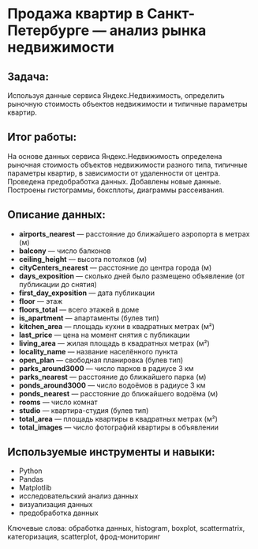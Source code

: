 # **Продажа квартир в Санкт-Петербурге — анализ рынка недвижимости**

## **Задача:**
Используя данные сервиса Яндекс.Недвижимость, определить рыночную стоимость объектов недвижимости и типичные параметры квартир.

## **Итог работы:**

На основе данных сервиса Яндекс.Недвижимость определена рыночная стоимость объектов недвижимости разного типа, типичные параметры квартир, в зависимости от удаленности от центра. Проведена предобработка данных. Добавлены новые данные. Построены гистограммы, боксплоты, диаграммы рассеивания.

## **Описание данных:** 

- **airports_nearest** — расстояние до ближайшего аэропорта в метрах (м)
- **balcony** — число балконов
- **ceiling_height** — высота потолков (м)
- **cityCenters_nearest** — расстояние до центра города (м)
- **days_exposition** — сколько дней было размещено объявление (от публикации до снятия)
- **first_day_exposition** — дата публикации
- **floor** — этаж
- **floors_total** — всего этажей в доме
- **is_apartment** — апартаменты (булев тип)
- **kitchen_area** — площадь кухни в квадратных метрах (м²)
- **last_price** — цена на момент снятия с публикации
- **living_area** — жилая площадь в квадратных метрах (м²)
- **locality_name** — название населённого пункта
- **open_plan** — свободная планировка (булев тип)
- **parks_around3000** — число парков в радиусе 3 км
- **parks_nearest** — расстояние до ближайшего парка (м)
- **ponds_around3000** — число водоёмов в радиусе 3 км
- **ponds_nearest** — расстояние до ближайшего водоёма (м)
- **rooms** — число комнат
- **studio** — квартира-студия (булев тип)
- **total_area** — площадь квартиры в квадратных метрах (м²)
- **total_images** — число фотографий квартиры в объявлении

## **Используемые инструменты и навыки:**
- Python
- Pandas
- Matplotlib
- исследовательский анализ данных
- визуализация данных
- предобработка данных

Ключевые слова: обработка данных, histogram, boxplot, scattermatrix, категоризация, scatterplot, фрод-мониторинг
